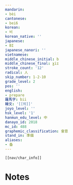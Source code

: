 ```yaml
---
mandarin:
- bèi
cantonese:
- bei6
korean:
- 비
korean_native: ''
japanese:
- BI
japanese_nanori: ''
vietnamese:
middle_chinese_initial: b
middle_chinese_final: ɣiɪ
stroke_count: '12'
radical: 人
skip_number: 1-2-10
grade_level: 2
pos: ''
english:
- prepare
羅馬字: bii
韓文: '[[븨]]'
joyo_level: ''
hsk_level: '1'
hanmun_edu_level: 中
danayo_id: 2018
mc_id: 488
graphemic_classification: 會意
stand_in: 準備
aliases:
- 备
---
```

```meta-bind-embed
[[nav/char_info]]
```

# Notes
